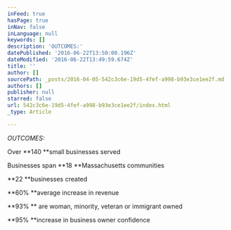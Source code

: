 ```yaml
---
inFeed: true
hasPage: true
inNav: false
inLanguage: null
keywords: []
description: 'OUTCOMES:'
datePublished: '2016-06-22T13:50:00.196Z'
dateModified: '2016-06-22T13:49:59.674Z'
title: ''
author: []
sourcePath: _posts/2016-04-05-542c3c6e-19d5-4fef-a998-b93e3ce1ee2f.md
authors: []
publisher: null
starred: false
url: 542c3c6e-19d5-4fef-a998-b93e3ce1ee2f/index.html
_type: Article

---
```

_OUTCOMES:_

Over **140 **small businesses served

Businesses span **18 **Massachusetts communities 

**22 **businesses created

**60% **average increase in revenue

**93% ** are woman, minority, veteran or immigrant owned

**95% **increase in business owner confidence